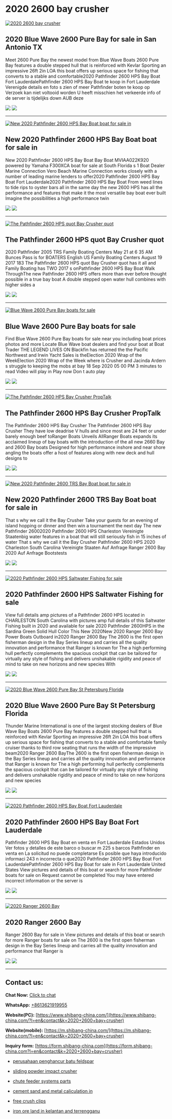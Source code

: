 # 2020 2600 bay crusher

<a href="https://swt.shibang-china.com/?l=en&img&k=2020+2600+bay+crusher" target="_blank">![2020 2600 bay crusher](http://static.shibang-china.com/all-800x300/1068.jpg)</a>

## 2020 Blue Wave 2600 Pure Bay for sale in San Antonio TX
Meet 2600 Pure Bay the newest model from Blue Wave Boats 2600 Pure Bay features a double stepped hull that is reinforced with Kevlar Sporting an impressive 26ft 2in LOA this boat offers up serious space for fishing that converts to a stable and comfortable2020 Pathfinder 2600 HPS Bay Boat Fort LauderdalePathfinder 2600 HPS Bay Boat te koop in Fort Lauderdale Verenigde details en foto s zien of meer Pathfinder boten te koop op Verzoek kan niet voltooid worden U heeft misschien het verkeerde info of de server is tijdelijks down AUB deze


<a href="https://whatsapp.shibangsoft.com/WhatsApp.php" target="_blank" title="WhatsApp">![](http://static.shibang-china.com/icon/whatsapp.png)</a> <a href="https://swt.shibang-china.com/?l=en&icon&k=2020+2600+bay+crusher" target="_blank">![](http://static.shibang-china.com/icon/chat-en.png)</a>

---

<a href="https://swt.shibang-china.com/?l=en&img&k=2020+2600+bay+crusher" target="_blank">![New 2020 Pathfinder 2600 HPS Bay Boat boat for sale in](http://static.shibang-china.com/all-800x300/1034.jpg)</a>

## New 2020 Pathfinder 2600 HPS Bay Boat boat for sale in
New 2020 Pathfinder 2600 HPS Bay Boat Bay Boat MVIAA022K920 powered by Yamaha F300XCA boat for sale at South Florida s 1 Boat Dealer Marine Connection Vero Beach Marine Connection works closely with a number of leading marine lenders to offer2020 Pathfinder 2600 HPS Bay Boat Fort Lauderdale2020 Pathfinder 2600 HPS Bay Boat From weed lines to tide rips to oyster bars all in the same day the new 2600 HPS has all the performance and features that make it the most versatile bay boat ever built Imagine the possibilities a high performance twin


<a href="https://whatsapp.shibangsoft.com/WhatsApp.php" target="_blank" title="WhatsApp">![](http://static.shibang-china.com/icon/whatsapp.png)</a> <a href="https://swt.shibang-china.com/?l=en&icon&k=2020+2600+bay+crusher" target="_blank">![](http://static.shibang-china.com/icon/chat-en.png)</a>

---

<a href="https://swt.shibang-china.com/?l=en&img&k=2020+2600+bay+crusher" target="_blank">![The Pathfinder 2600 HPS quot Bay Crusher quot](http://static.shibang-china.com/all-800x300/942.jpg)</a>

## The Pathfinder 2600 HPS quot Bay Crusher quot
2020 Pathfinder 2005 TRS Family Boating Centers May 21 at 6 35 AM Bunces Pass is for BOATERS English US Family Boating Centers August 19 2017 183 The Pathfinder 2600 HPS quot Bay Crusher quot has it all and Family Boating has TWO 2017 s onPathfinder 2600 HPS Bay Boat Walk ThroughThe new Pathfinder 2600 HPS offers more than ever before thought possible in a true bay boat A double stepped open water hull combines with higher sides a


<a href="https://whatsapp.shibangsoft.com/WhatsApp.php" target="_blank" title="WhatsApp">![](http://static.shibang-china.com/icon/whatsapp.png)</a> <a href="https://swt.shibang-china.com/?l=en&icon&k=2020+2600+bay+crusher" target="_blank">![](http://static.shibang-china.com/icon/chat-en.png)</a>

---

<a href="https://swt.shibang-china.com/?l=en&img&k=2020+2600+bay+crusher" target="_blank">![Blue Wave 2600 Pure Bay boats for sale](http://static.shibang-china.com/all-800x300/791.jpg)</a>

## Blue Wave 2600 Pure Bay boats for sale
Find Blue Wave 2600 Pure Bay boats for sale near you including boat prices photos and more Locate Blue Wave boat dealers and find your boat at Boat Trader THE LEGEND LIVES ON Blackfin has returned the the Pacific Northwest and Irwin Yacht Sales is theElection 2020 Wrap of the WeekElection 2020 Wrap of the Week where is Crusher and Jacinda Ardern s struggle to keeping the mobs at bay 18 Sep 2020 05 00 PM 3 minutes to read Video will play in Play now Don t auto play


<a href="https://whatsapp.shibangsoft.com/WhatsApp.php" target="_blank" title="WhatsApp">![](http://static.shibang-china.com/icon/whatsapp.png)</a> <a href="https://swt.shibang-china.com/?l=en&icon&k=2020+2600+bay+crusher" target="_blank">![](http://static.shibang-china.com/icon/chat-en.png)</a>

---

<a href="https://swt.shibang-china.com/?l=en&img&k=2020+2600+bay+crusher" target="_blank">![The Pathfinder 2600 HPS Bay Crusher PropTalk](http://static.shibang-china.com/all-800x300/42.jpg)</a>

## The Pathfinder 2600 HPS Bay Crusher PropTalk
The Pathfinder 2600 HPS Bay Crusher The Pathfinder 2600 HPS Bay Crusher They have low deadrise V hulls and since most are 24 feet or under barely enough beef toRanger Boats Unveils AllRanger Boats expands its acclaimed lineup of bay boats with the introduction of the all new 2660 Bay and 2600 Bay boats Designed for high performance inshore and near shore angling the boats offer a host of features along with new deck and hull designs to


<a href="https://whatsapp.shibangsoft.com/WhatsApp.php" target="_blank" title="WhatsApp">![](http://static.shibang-china.com/icon/whatsapp.png)</a> <a href="https://swt.shibang-china.com/?l=en&icon&k=2020+2600+bay+crusher" target="_blank">![](http://static.shibang-china.com/icon/chat-en.png)</a>

---

<a href="https://swt.shibang-china.com/?l=en&img&k=2020+2600+bay+crusher" target="_blank">![New 2020 Pathfinder 2600 TRS Bay Boat boat for sale in](http://static.shibang-china.com/all-800x300/1270.jpg)</a>

## New 2020 Pathfinder 2600 TRS Bay Boat boat for sale in
That s why we call it the Bay Crusher Take your guests for an evening of island hopping or dinner and then win a tournament the next day The new Pathfinder 26002020 Pathfinder 2600 HPS Charleston Vereinigte Staatenbig water features in a boat that will still seriously fish in 15 inches of water That s why we call it the Bay Crusher Pathfinder 2600 HPS 2020 Charleston South Carolina Vereinigte Staaten Auf Anfrage Ranger 2600 Bay 2020 Auf Anfrage Bootstests


<a href="https://whatsapp.shibangsoft.com/WhatsApp.php" target="_blank" title="WhatsApp">![](http://static.shibang-china.com/icon/whatsapp.png)</a> <a href="https://swt.shibang-china.com/?l=en&icon&k=2020+2600+bay+crusher" target="_blank">![](http://static.shibang-china.com/icon/chat-en.png)</a>

---

<a href="https://swt.shibang-china.com/?l=en&img&k=2020+2600+bay+crusher" target="_blank">![2020 Pathfinder 2600 HPS Saltwater Fishing for sale](http://static.shibang-china.com/all-800x300/121.jpg)</a>

## 2020 Pathfinder 2600 HPS Saltwater Fishing for sale
View full details amp pictures of a Pathfinder 2600 HPS located in CHARLESTON South Carolina with pictures amp full details of this Saltwater Fishing built in 2020 and available for sale 2020 Pathfinder 2600HPS in the Sardina Green Solid Hull Color This New 2020New 2020 Ranger 2600 Bay Power Boats Outboard in2020 Ranger 2600 Bay The 2600 is the first open fisherman design in the Bay Series lineup and carries all the quality innovation and performance that Ranger is known for The a high performing hull perfectly complements the spacious cockpit that can be tailored for virtually any style of fishing and delivers unshakable rigidity and peace of mind to take on new horizons and new species With


<a href="https://whatsapp.shibangsoft.com/WhatsApp.php" target="_blank" title="WhatsApp">![](http://static.shibang-china.com/icon/whatsapp.png)</a> <a href="https://swt.shibang-china.com/?l=en&icon&k=2020+2600+bay+crusher" target="_blank">![](http://static.shibang-china.com/icon/chat-en.png)</a>

---

<a href="https://swt.shibang-china.com/?l=en&img&k=2020+2600+bay+crusher" target="_blank">![2020 Blue Wave 2600 Pure Bay St Petersburg Florida](http://static.shibang-china.com/all-800x300/81.jpg)</a>

## 2020 Blue Wave 2600 Pure Bay St Petersburg Florida
Thunder Marine International is one of the largest stocking dealers of Blue Wave Bay Boats 2600 Pure Bay features a double stepped hull that is reinforced with Kevlar Sporting an impressive 26ft 2in LOA this boat offers up serious space for fishing that converts to a stable and comfortable family cruiser thanks to third row seating that runs the width of the impressive beam2020 Ranger 2600 BayThe 2600 is the first open fisherman design in the Bay Series lineup and carries all the quality innovation and performance that Ranger is known for The a high performing hull perfectly complements the spacious cockpit that can be tailored for virtually any style of fishing and delivers unshakable rigidity and peace of mind to take on new horizons and new species


<a href="https://whatsapp.shibangsoft.com/WhatsApp.php" target="_blank" title="WhatsApp">![](http://static.shibang-china.com/icon/whatsapp.png)</a> <a href="https://swt.shibang-china.com/?l=en&icon&k=2020+2600+bay+crusher" target="_blank">![](http://static.shibang-china.com/icon/chat-en.png)</a>

---

<a href="https://swt.shibang-china.com/?l=en&img&k=2020+2600+bay+crusher" target="_blank">![2020 Pathfinder 2600 HPS Bay Boat Fort Lauderdale](http://static.shibang-china.com/all-800x300/1063.jpg)</a>

## 2020 Pathfinder 2600 HPS Bay Boat Fort Lauderdale
Pathfinder 2600 HPS Bay Boat en venta en Fort Lauderdale Estados Unidos Ver fotos y detalles de este barco o buscar m 225 s barcos Pathfinder en venta en La solicitud no puede completarse Es posible que haya introducido informaci 243 n incorrecta o que2020 Pathfinder 2600 HPS Bay Boat Fort LauderdalePathfinder 2600 HPS Bay Boat for sale in Fort Lauderdale United States View pictures and details of this boat or search for more Pathfinder boats for sale on Request cannot be completed You may have entered incorrect information or the server is


<a href="https://whatsapp.shibangsoft.com/WhatsApp.php" target="_blank" title="WhatsApp">![](http://static.shibang-china.com/icon/whatsapp.png)</a> <a href="https://swt.shibang-china.com/?l=en&icon&k=2020+2600+bay+crusher" target="_blank">![](http://static.shibang-china.com/icon/chat-en.png)</a>

---

<a href="https://swt.shibang-china.com/?l=en&img&k=2020+2600+bay+crusher" target="_blank">![2020 Ranger 2600 Bay](http://static.shibang-china.com/all-800x300/601.jpg)</a>

## 2020 Ranger 2600 Bay
Ranger 2600 Bay for sale in View pictures and details of this boat or search for more Ranger boats for sale on The 2600 is the first open fisherman design in the Bay Series lineup and carries all the quality innovation and performance that Ranger is

<a href="https://whatsapp.shibangsoft.com/WhatsApp.php" target="_blank" title="WhatsApp">![](http://static.shibang-china.com/icon/whatsapp.png)</a> <a href="https://swt.shibang-china.com/?l=en&icon&k=2020+2600+bay+crusher" target="_blank">![](http://static.shibang-china.com/icon/chat-en.png)</a>

---
## Contact us:

**Chat Now:** [Click to chat](https://swt.shibang-china.com?l=en&contact&k=2020+2600+bay+crusher)

**WhatsApp:**  [+8613621919955](https://whatsapp.shibangsoft.com/WhatsApp.php)

**Website(PC):** [https://www.shibang-china.com/](https://www.shibang-china.com/?l=en&contact&k=2020+2600+bay+crusher)

**Website(mobile):** [https://m.shibang-china.com/](https://m.shibang-china.com/?l=en&contact&k=2020+2600+bay+crusher)

**Inquiry form:** [https://form.shibang-china.com](https://form.shibang-china.com?l=en&contact&k=2020+2600+bay+crusher)

* [perusahaan penghancur batu feldspar](../163/perusahaan%20penghancur%20batu%20feldspar.md)

* [sliding powder impact crusher](../170/sliding%20powder%20impact%20crusher.md)

* [chute feeder systems parts](../169/chute%20feeder%20systems%20parts.md)

* [cement sand and metal caliculation in](../161/cement%20sand%20and%20metal%20caliculation%20in.md)

* [free crush clips](../161/free%20crush%20clips.md)

* [iron ore land in kelantan and terrengganu](../165/iron%20ore%20land%20in%20kelantan%20and%20terrengganu.md)
